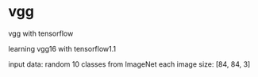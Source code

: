 # vgg
vgg with tensorflow

learning vgg16 with tensorflow1.1

input data: random 10 classes from ImageNet each image size: [84, 84, 3]



